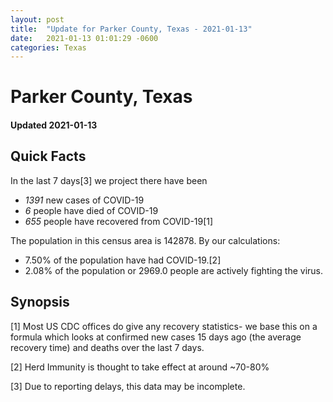 ```yaml
---
layout: post
title:  "Update for Parker County, Texas - 2021-01-13"
date:   2021-01-13 01:01:29 -0600
categories: Texas
---
```


# Parker County, Texas
#### Updated 2021-01-13

## Quick Facts

In the last 7 days[3] we project there have been
- *1391* new cases of COVID-19
- *6* people have died of COVID-19
- *655* people have recovered from COVID-19[1]

The population in this census area is 142878. By our calculations:
- 7.50% of the population have had COVID-19.[2]
- 2.08% of the population or 2969.0 people are actively fighting the virus.

## Synopsis




[1] Most US CDC offices do give any recovery statistics- we base this on a formula which looks at confirmed new cases
15 days ago (the average recovery time) and deaths over the last 7 days.

[2] Herd Immunity is thought to take effect at around ~70-80%

[3] Due to reporting delays, this data may be incomplete.
 
    